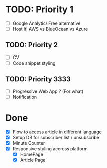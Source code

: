 # TODO: Priority 1
- [ ] Google Analytic/ Free alternative
- [ ] Host it! AWS vs BlueOcean vs Azure

## TODO: Priority 2
- [ ] CV
- [ ] Code snippet styling

## TODO: Priority 3333
- [ ] Progressive Web App ? (For what)
- [ ] Notification

# Done
- [X] Flow to access article in different language
- [X] Setup DB for subscriber list / unsubscribe
- [X] Minute Counter
- [X] Responsive styling accross platform
    - [X] HomePage
    - [X] Article Page